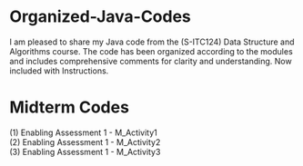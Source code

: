 # Organized-Java-Codes
I am pleased to share my Java code from the (S-ITC124) Data Structure and Algorithms course. The code has been organized according to the modules and includes comprehensive comments for clarity and understanding. Now included with Instructions.

# Midterm Codes 


(1) Enabling Assessment 1 - M_Activity1 <br />
(2) Enabling Assessment 1 - M_Activity2 <br />
(3) Enabling Assessment 1 - M_Activity3 <br />
